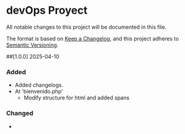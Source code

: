 # devOps Proyect
All notable changes to this project will be documented in this file.

The format is based on [Keep a Changelog](https://keepachangelog.com/en/1.0.0/),
and this project adheres to [Semantic Versioning](https://semver.org/spec/v2.0.0.html).

##[1.0.0] 2025-04-10

### Added
- Added changelogs.
- At 'bienvenido.php'
	- Modify structure for html and added spans

### Changed
- 

